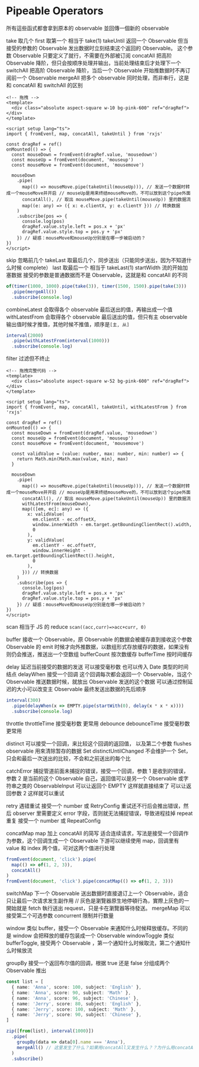 # Pipeable Operators

所有這些函式都會拿到原本的 observable 並回傳一個新的 observable

take 取几个
first 取第一个 相当于 take(1)
takeUntil 返回一个 Observable 但当接受的参数的 Observable 发出数据时立刻结束这个返回的 Observable。 这个参数 Observable 只要定义了就行，不需要在外部被订阅
concatAll 把高阶 Observable 降阶，但只会按顺序处理并输出，当前处理结束后才处理下一个
switchAll 把高阶 Observable 降阶，当后一个 Observable 开始推数据时不再订阅前一个 Observable
mergeAll 把多个 observable 同时处理，而非串行，这是和 concatAll 和 switchAll 的区别

```vue
<!-- 拖拽 -->
<template>
  <div class="absolute aspect-square w-10 bg-pink-600" ref="dragRef"></div>
</template>

<script setup lang="ts">
import { fromEvent, map, concatAll, takeUntil } from 'rxjs'

const dragRef = ref()
onMounted(() => {
  const mouseDown = fromEvent(dragRef.value, 'mousedown')
  const mouseUp = fromEvent(document, 'mouseup')
  const mouseMove = fromEvent(document, 'mousemove')

  mouseDown
    .pipe(
      map(() => mouseMove.pipe(takeUntil(mouseUp))), // 发送一个数据时转成一个mouseMove并开启 // mouseUp是用来终结mouseMove的，不可以放到这个pipe外面
      concatAll(), // 取出 mouseMove.pipe(takeUntil(mouseUp)) 里的数据流
      map((e: any) => ({ x: e.clientX, y: e.clientY })) // 转换数据
    )
    .subscribe(pos => {
      console.log(pos)
      dragRef.value.style.left = pos.x + 'px'
      dragRef.value.style.top = pos.y + 'px'
    }) // 疑惑：mouseMove和mouseUp分别是在哪一步被启动的？
})
</script>
```

skip 忽略前几个
takeLast 取最后几个，同步送出（只能同步送出，因为不知道什么时候 complete）
last 取最后一个 相当于 takeLast(1)
startWidth 流的开始加塞数据 接受的参数是普通数据而不是 Observable，这就是和 concatAll 的不同

```ts
of(timer(1000, 1000).pipe(take(3)), timer(1500, 1500).pipe(take(3)))
  .pipe(mergeAll())
  .subscribe(console.log)
```

combineLatest 会取得各个 observable 最后送出的值，再输出成一个值
withLatestFrom 会取得各个 observable 最后送出的值，但只有主 observable 输出值时候才推值，其他时候不推值，顺序是`[主, 从]`

```ts
interval(2000)
  .pipe(withLatestFrom(interval(1000)))
  .subscribe(console.log)
```

filter 过滤但不终止

```vue
<!-- 拖拽完整代码 -->
<template>
  <div class="absolute aspect-square w-52 bg-pink-600" ref="dragRef"></div>
</template>

<script setup lang="ts">
import { fromEvent, map, concatAll, takeUntil, withLatestFrom } from 'rxjs'

const dragRef = ref()
onMounted(() => {
  const mouseDown = fromEvent(dragRef.value, 'mousedown')
  const mouseUp = fromEvent(document, 'mouseup')
  const mouseMove = fromEvent(document, 'mousemove')

  const validValue = (value: number, max: number, min: number) => {
    return Math.min(Math.max(value, min), max)
  }

  mouseDown
    .pipe(
      map(() => mouseMove.pipe(takeUntil(mouseUp))), // 发送一个数据时转成一个mouseMove并开启 // mouseUp是用来终结mouseMove的，不可以放到这个pipe外面
      concatAll(), // 取出 mouseMove.pipe(takeUntil(mouseUp)) 里的数据流
      withLatestFrom(mouseDown),
      map(([em, ec]: any) => ({
        x: validValue(
          em.clientX - ec.offsetX,
          window.innerWidth - em.target.getBoundingClientRect().width,
          0
        ),
        y: validValue(
          em.clientY - ec.offsetY,
          window.innerHeight - em.target.getBoundingClientRect().height,
          0
        ),
      })) // 转换数据
    )
    .subscribe(pos => {
      console.log(pos)
      dragRef.value.style.left = pos.x + 'px'
      dragRef.value.style.top = pos.y + 'px'
    }) // 疑惑：mouseMove和mouseUp分别是在哪一步被启动的？
})
</script>
```

scan 相当于 JS 的 reduce `scan((acc,curr)=>acc+curr, 0)`

buffer 接收一个 Observable，原 Observable 的数据会被缓存直到接收这个参数 Observable 的 emit 时候才向外推数据，以数组形式存放缓存的数据，如果没有则仍会推送，推送出一个空数组
bufferCount 按次数缓存
bufferTime 按时间缓存

delay 延迟当前接受的数据的发送 可以接受毫秒数 也可以传入 Date 类型的时间结点
delayWhen 接受一个回调 这个回调每次都会返回一个 Observable，当这个 Observable 推送数据时候，就放出 Observable 发送的这个数据
可以通过控制延迟的大小可以改变主 Observable 最终发送出数据的先后顺序

```ts
interval(300)
  .pipe(delayWhen(x => EMPTY.pipe(startWith(0), delay(x * x * x))))
  .subscribe(console.log)
```

throttle
throttleTime 接受毫秒数 更常用
debounce
debounceTime 接受毫秒数 更常用

distinct 可以接受一个回调，来比较这个回调的返回值， 以及第二个参数 flushes observable 用來清除暂存的数据 Set
distinctUntilChanged 不会维护一个 Set，只会和最后一次送出的比较，不会和之前送出的每个比

catchError 捕捉管道前面未捕捉的错误，接受一个回调，参数 1 是收到的错误，参数 2 是当前的这个 Observable 自己，返回值可以是另一个 Observable 或字符串之类的 ObservableInput
可以让返回个 EMPTY 这样就直接结束了 可以让返回参数 2 这样就可以重试

retry 遇错重试 接受一个 number 或 RetryConfig 重试还不行后会推出错误，然后 observer 里需要定义 error 字段，否则就无法捕捉错误，导致进程挂掉
repeat 重复 接受一个 number 或 RepeatConfig

concatMap map 加上 concatAll 的简写 适合连续请求，写法是接受一个回调作为参数，这个回调生成一个 Observable
下游可以继续使用 map，回调里有 value 和 index 两个值，可对这两个值进行处理

```ts
fromEvent(document, 'click').pipe(
  map(() => of(1, 2, 3)),
  concatAll()
)
fromEvent(document, 'click').pipe(concatMap(() => of(1, 2, 3)))
```

switchMap 下一个 Observable 送出数据时直接退订上一个 Observable，适合只让最后一次请求发生副作用 // 灰色是瀏覽器原生地停頓行為，實際上灰色的一開始就是 fetch 執行送出 request，只是卡在瀏覽器等待發送。
mergeMap 可以接受第二个可选参数 concurrent 限制并行数量

window 类似 buffer，接受一个 Observable 来通知什么时候释放缓存。不同的是 window 会把释放的缓存包装成一个 Observable
windowToggle 类似 bufferToggle, 接受两个 Observable ，第一个通知什么时候取流，第二个通知什么时候放流

groupBy 接受一个返回布尔值的回调，根据 true 还是 false 分组成两个 Observable 推出

```ts
const list = [
  { name: 'Anna', score: 100, subject: 'English' },
  { name: 'Anna', score: 90, subject: 'Math' },
  { name: 'Anna', score: 96, subject: 'Chinese' },
  { name: 'Jerry', score: 80, subject: 'English' },
  { name: 'Jerry', score: 100, subject: 'Math' },
  { name: 'Jerry', score: 90, subject: 'Chinese' },
]

zip([from(list), interval(1000)])
  .pipe(
    groupBy(data => data[0].name === 'Anna'),
    mergeAll() // 这里发生了什么？如果用concatAll又发生什么？？为什么用concatAll后面就收不到false的Observable，难道concat时候提前收到了complete？或是concat结束的依据不是complete？或是内部奇怪的执行机制导致的？
  )
  .subscribe()
```
